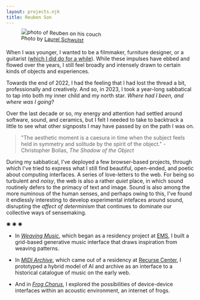 ```yaml
---
layout: projects.njk
title: Reuben Son
---
```

<figure class="figure-medium" style="transform:rotate(2deg)">
  <img src="https://reubenson-portfolio.s3.us-east-1.amazonaws.com/assets/portrait_2024.jpg" alt="photo of Reuben on his couch">
  <figcaption>Photo by <a href="https://laurelschwulst.com/">Laurel Schwulst</a></figcaption>
</figure>

When I was younger, I wanted to be a filmmaker, furniture designer, or a guitarist ([which I did do for a while](https://wagtailrecordings.bandcamp.com/album/reuben-son-days-gone-by)). While these impulses have ebbed and flowed over the years, I still feel broadly and intensely drawn to certain kinds of objects and experiences. 

Towards the end of 2022, I had the feeling that I had lost the thread a bit, professionally and creatively. And so, in 2023, I took a year-long sabbatical to tap into both my inner child and my north star. _Where had I been, and where was I going_? 

Over the last decade or so, my energy and attention had settled around software, sound, and ceramics, but I felt I needed to take to backtrack a little to see what other signposts I may have passed by on the path I was on. 

> "The aesthetic moment is a caesura in time when the subject feels held in symmetry and solitude by the spirit of the object." - Christopher Bollas, _The Shadow of the Object_

During my sabbatical, I've deployed a few browser-based projects, through which I've tried to express what I still find beautiful, open-ended, and poetic about computing interfaces. A series of love-letters to the web. For being so turbulent and *noisy*, the web is also a rather _quiet_ place, in which sound routinely defers to the primacy of text and image. Sound is also among the more numinous of the human senses, and perhaps owing to this, I've found it endlessly interesting to develop experimental intefaces around sound, disrupting the _affect of determinism_ that continues to dominate our collective ways of sensemaking.

<div class="divider-line">✺ ✺ ✺</div>

- In [_Weaving Music_](/weaving), which began as a residency project at [EMS](https://elektronmusikstudion.se/composers/2019/1013-reuben-son-ems-10-19-june-2019), I built a grid-based generative music interface that draws inspiration from weaving patterns. 

- In [_MIDI Archive_](/midi-archive), which came out of a residency at [Recurse Center](https://recurse.com), I prototyped a hybrid model of AI and archive as an interface to a historical catalogue of music on the early web. 

- And in [_Frog Chorus_](https://frogchor.us), I explored the possibilities of device-device interfaces within an acoustic environment, an internet of frogs.

<!-- <div class="divider-line">✺ ✺ ✺</div> -->

<!-- I'm still figuring things out, but I'm happy you're here and I hope you enjoy perusing some of the things I've made along the way. While none of these projects are truly _finished_, I do feel like this body of work has connecting throughlines, and has given me the space to think ... and if not find answers, to at least ask better questions. -->
